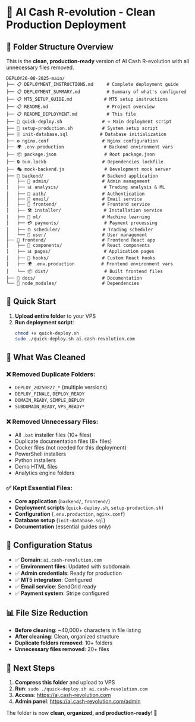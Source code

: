 # 🚀 AI Cash R-evolution - Clean Production Deployment

## 📁 Folder Structure Overview

This is the **clean, production-ready** version of AI Cash R-evolution with all unnecessary files removed.

```
DEPLOY26-08-2025-main/
├── 📋 DEPLOYMENT_INSTRUCTIONS.md     # Complete deployment guide
├── 📋 DEPLOYMENT_SUMMARY.md          # Summary of what's configured
├── 📋 MT5_SETUP_GUIDE.md            # MT5 setup instructions
├── 📋 README.md                      # Project overview
├── 📋 README_DEPLOYMENT.md           # This file
├── 🚀 quick-deploy.sh               # ⭐ Main deployment script
├── 🔧 setup-production.sh           # System setup script
├── 🗄️ init-database.sql            # Database initialization
├── ⚙️ nginx.conf                    # Nginx configuration
├── 🌍 .env.production               # Backend environment vars
├── 📦 package.json                  # Root package.json
├── 🔒 bun.lockb                     # Dependencies lockfile
├── 🎭 mock-backend.js               # Development mock server
├── 📁 backend/                      # Backend application
│   ├── 👑 admin/                    # Admin management
│   ├── 📊 analysis/                 # Trading analysis & ML
│   ├── 🔐 auth/                     # Authentication
│   ├── 📧 email/                    # Email service
│   ├── 🎨 frontend/                 # Frontend service
│   ├── 🛠️ installer/                # Installation service
│   ├── 🤖 ml/                       # Machine learning
│   ├── 💳 payments/                 # Payment processing
│   ├── ⏰ scheduler/                # Trading scheduler
│   └── 👤 user/                     # User management
├── 📁 frontend/                     # Frontend React app
│   ├── 🎨 components/               # React components
│   ├── 📊 pages/                    # Application pages
│   ├── 🔧 hooks/                    # Custom React hooks
│   ├── 🌍 .env.production          # Frontend environment vars
│   └── 📦 dist/                     # Built frontend files
├── 📁 docs/                         # Documentation
└── 📁 node_modules/                 # Dependencies
```

## 🎯 Quick Start

1. **Upload entire folder** to your VPS
2. **Run deployment script**:
   ```bash
   chmod +x quick-deploy.sh
   sudo ./quick-deploy.sh ai.cash-revolution.com
   ```

## 🧹 What Was Cleaned

### ❌ Removed Duplicate Folders:
- `DEPLOY_20250827_*` (multiple versions)
- `DEPLOY_FINALE`, `DEPLOY_READY` 
- `DOMAIN_READY`, `SIMPLE_DEPLOY`
- `SUBDOMAIN_READY`, `VPS_READY*`

### ❌ Removed Unnecessary Files:
- All `.bat` installer files (10+ files)
- Duplicate documentation files (8+ files)  
- Docker files (not needed for this deployment)
- PowerShell installers
- Python installers
- Demo HTML files
- Analytics engine folders

### ✅ Kept Essential Files:
- **Core application** (`backend/`, `frontend/`)
- **Deployment scripts** (`quick-deploy.sh`, `setup-production.sh`)
- **Configuration** (`.env.production`, `nginx.conf`)
- **Database setup** (`init-database.sql`)
- **Documentation** (essential guides only)

## 🔧 Configuration Status

- ✅ **Domain**: `ai.cash-revolution.com`
- ✅ **Environment files**: Updated with subdomain
- ✅ **Admin credentials**: Ready for production
- ✅ **MT5 integration**: Configured
- ✅ **Email service**: SendGrid ready
- ✅ **Payment system**: Stripe configured

## 📊 File Size Reduction

- **Before cleaning**: ~40,000+ characters in file listing
- **After cleaning**: Clean, organized structure
- **Duplicate folders removed**: 10+ folders
- **Unnecessary files removed**: 20+ files

## 🚀 Next Steps

1. **Compress this folder** and upload to VPS
2. **Run**: `sudo ./quick-deploy.sh ai.cash-revolution.com`
3. **Access**: https://ai.cash-revolution.com
4. **Admin panel**: https://ai.cash-revolution.com/admin

The folder is now **clean, organized, and production-ready**! 🎉